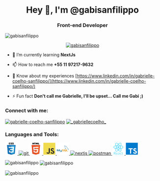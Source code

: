 <h1 align="center">Hey 👋, I'm @gabisanfilippo</h1>
<h3 align="center">Front-end Developer</h3>

<p align="left"> <img src="https://komarev.com/ghpvc/?username=gabisanfilippo&label=Profile%20views&color=0e75b6&style=flat" alt="gabisanfilippo" /> </p>

<p align="center"> <a href="https://github.com/ryo-ma/github-profile-trophy"><img src="https://github-profile-trophy.vercel.app/?username=gabisanfilippo" alt="gabisanfilippo" /></a> </p>

- 🌱 I’m currently learning **NextJs**

- 📫 How to reach me **+55 11 97217-9632**

- 📄 Know about my experiences [https://www.linkedin.com/in/gabrielle-coelho-sanfilippo/](https://www.linkedin.com/in/gabrielle-coelho-sanfilippo/)

- ⚡ Fun fact **Don't call me Gabrielle, I'll be upset... Call me Gabi ;)**

<h3 align="left">Connect with me:</h3>
<p align="left">
<a href="https://linkedin.com/in/gabrielle-coelho-sanfilippo" target="blank"><img align="center" src="https://raw.githubusercontent.com/rahuldkjain/github-profile-readme-generator/master/src/images/icons/Social/linked-in-alt.svg" alt="gabrielle-coelho-sanfilippo" height="30" width="40" /></a>
<a href="https://instagram.com/_gabriellecoelho_" target="blank"><img align="center" src="https://raw.githubusercontent.com/rahuldkjain/github-profile-readme-generator/master/src/images/icons/Social/instagram.svg" alt="_gabriellecoelho_" height="30" width="40" /></a>
</p>

<h3 align="left">Languages and Tools:</h3>
<p align="left"> <a href="https://www.w3schools.com/css/" target="_blank" rel="noreferrer"> <img src="https://raw.githubusercontent.com/devicons/devicon/master/icons/css3/css3-original-wordmark.svg" alt="css3" width="40" height="40"/> </a> <a href="https://git-scm.com/" target="_blank" rel="noreferrer"> <img src="https://www.vectorlogo.zone/logos/git-scm/git-scm-icon.svg" alt="git" width="40" height="40"/> </a> <a href="https://www.w3.org/html/" target="_blank" rel="noreferrer"> <img src="https://raw.githubusercontent.com/devicons/devicon/master/icons/html5/html5-original-wordmark.svg" alt="html5" width="40" height="40"/> </a> <a href="https://developer.mozilla.org/en-US/docs/Web/JavaScript" target="_blank" rel="noreferrer"> <img src="https://raw.githubusercontent.com/devicons/devicon/master/icons/javascript/javascript-original.svg" alt="javascript" width="40" height="40"/> </a> <a href="https://www.mysql.com/" target="_blank" rel="noreferrer"> <img src="https://raw.githubusercontent.com/devicons/devicon/master/icons/mysql/mysql-original-wordmark.svg" alt="mysql" width="40" height="40"/> </a> <a href="https://nextjs.org/" target="_blank" rel="noreferrer"> <img src="https://cdn.worldvectorlogo.com/logos/nextjs-2.svg" alt="nextjs" width="40" height="40"/> </a> <a href="https://postman.com" target="_blank" rel="noreferrer"> <img src="https://www.vectorlogo.zone/logos/getpostman/getpostman-icon.svg" alt="postman" width="40" height="40"/> </a> <a href="https://reactjs.org/" target="_blank" rel="noreferrer"> <img src="https://raw.githubusercontent.com/devicons/devicon/master/icons/react/react-original-wordmark.svg" alt="react" width="40" height="40"/> </a> <a href="https://www.typescriptlang.org/" target="_blank" rel="noreferrer"> <img src="https://raw.githubusercontent.com/devicons/devicon/master/icons/typescript/typescript-original.svg" alt="typescript" width="40" height="40"/> </a> </p>

<p><img align="left" src="https://github-readme-stats.vercel.app/api/top-langs?username=gabisanfilippo&show_icons=true&locale=en&layout=compact" alt="gabisanfilippo" /></p>

<p>&nbsp;<img align="center" src="https://github-readme-stats.vercel.app/api?username=gabisanfilippo&show_icons=true&locale=en" alt="gabisanfilippo" /></p>

<p><img align="center" src="https://github-readme-streak-stats.herokuapp.com/?user=gabisanfilippo&" alt="gabisanfilippo" /></p>

